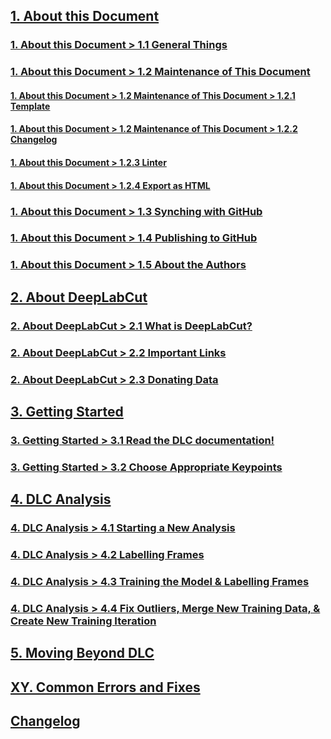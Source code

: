   
  
## [1. About this Document](./1.%20About%20this%20Document.md)  
  
### [1. About this Document > 1.1 General Things](./1.%20About%20this%20Document.md#1.1%20General%20Things)  
  
### [1. About this Document > 1.2 Maintenance of This Document](./1.%20About%20this%20Document.md#1.2%20Maintenance%20of%20This%20Document)  
  
#### [1. About this Document > 1.2 Maintenance of This Document > 1.2.1 Template](./1.%20About%20this%20Document.md#1.2%20Maintenance%20of%20This%20Document)  
  
#### [1. About this Document > 1.2 Maintenance of This Document > 1.2.2 Changelog](./1.%20About%20this%20Document.md#1.2%20Maintenance%20of%20This%20Document)  
  
#### [1. About this Document > 1.2.3 Linter](./1.%20About%20this%20Document.md#1.2.3%20Linter)  
  
#### [1. About this Document > 1.2.4 Export as HTML](./1.%20About%20this%20Document.md#1.2.4%20Export%20as%20HTML)  
  
### [1. About this Document > 1.3 Synching with GitHub](./1.%20About%20this%20Document.md#1.3%20Synching%20with%20GitHub)  
  
### [1. About this Document > 1.4 Publishing to GitHub](./1.%20About%20this%20Document.md#1.4%20Publishing%20to%20GitHub)  
  
### [1. About this Document > 1.5 About the Authors](./1.%20About%20this%20Document.md#1.5%20About%20the%20Authors)  
  
## [2. About DeepLabCut](./2.%20About%20DeepLabCut.md)  
  
### [2. About DeepLabCut > 2.1 What is DeepLabCut?](./2.%20About%20DeepLabCut.md#2.1%20What%20is%20DeepLabCut?)  
  
### [2. About DeepLabCut > 2.2 Important Links](./2.%20About%20DeepLabCut.md#2.2%20Important%20Links)  
  
### [2. About DeepLabCut > 2.3 Donating Data](./2.%20About%20DeepLabCut.md#2.3%20Donating%20Data)  
  
## [3. Getting Started](./3.%20Getting%20Started.md)  
  
### [3. Getting Started > 3.1 Read the DLC documentation!](./3.%20Getting%20Started.md#3.1%20Read%20the%20DLC%20documentation!)  
  
### [3. Getting Started > 3.2 Choose Appropriate Keypoints](./3.%20Getting%20Started.md#3.2%20Choose%20Appropriate%20Keypoints)  
  
## [4. DLC Analysis](./4.%20DLC%20Analysis.md)  
  
### [4. DLC Analysis > 4.1 Starting a New Analysis](./4.%20DLC%20Analysis.md#4.1%20Starting%20a%20New%20Analysis)  
  
### [4. DLC Analysis > 4.2 Labelling Frames](./4.%20DLC%20Analysis.md#4.2%20Labelling%20Frames)  
  
### [4. DLC Analysis > 4.3 Training the Model & Labelling Frames](./4.%20DLC%20Analysis.md#4.3%20Training%20the%20Model%20&%20Labelling%20Frames)  
  
### [4. DLC Analysis > 4.4 Fix Outliers, Merge New Training Data, & Create New Training Iteration](./4.%20DLC%20Analysis.md#4.4%20Fix%20Outliers,%20Merge%20New%20Training%20Data,%20&%20Create%20New%20Training%20Iteration)  
  
## [5. Moving Beyond DLC](./5.%20Moving%20Beyond%20DLC.md)  
  
## [XY. Common Errors and Fixes](./XY.%20Common%20Errors%20and%20Fixes.md)  
  
## [Changelog](./1.%20Human%20readable%20changelog.md)  
